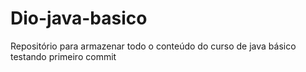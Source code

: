 # Dio-java-basico
Repositório para armazenar todo o conteúdo do curso de java básico
testando primeiro commit